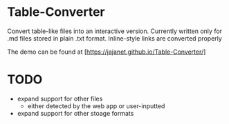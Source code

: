 # Table-Converter
Convert table-like files into an interactive version. Currently written only for .md files stored in plain .txt format. Inline-style links are converted properly

The demo can be found at [https://jajanet.github.io/Table-Converter/]

# TODO
- expand support for other files
  - either detected by the web app or user-inputted
- expand support for other stoage formats